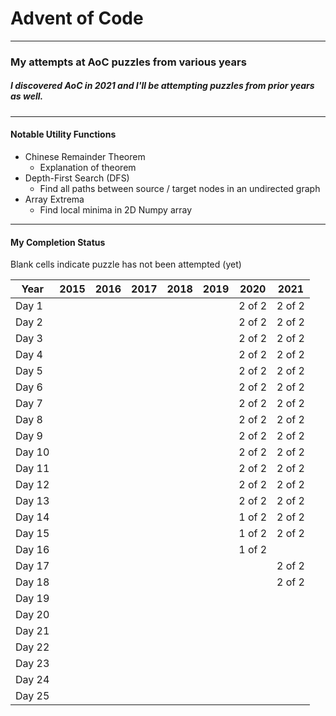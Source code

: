 # Advent of Code
---

### My attempts at AoC puzzles from various years
##### I discovered AoC in 2021 and I'll be attempting puzzles from prior years as well.

---

#### Notable Utility Functions
- Chinese Remainder Theorem
    - Explanation of theorem
- Depth-First Search (DFS)
    - Find all paths between source / target nodes in an undirected graph
- Array Extrema
    - Find local minima in 2D Numpy array
    
---

#### My Completion Status
Blank cells indicate puzzle has not been attempted (yet)

| Year | 2015 | 2016 | 2017 | 2018 | 2019 | 2020 | 2021 |
| ---- | ---- | ---- | ---- | ---- | ---- | ---- | ---- |
| Day 1 |   |  |  |  |  | 2 of 2 | 2 of 2 |
| Day 2 |  |  |  |  |  | 2 of 2 | 2 of 2 |
| Day 3 |  |  |  |  |  | 2 of 2 | 2 of 2 |
| Day 4 |  |  |  |  |  | 2 of 2 | 2 of 2 |
| Day 5 |  |  |  |  |  | 2 of 2 | 2 of 2 |
| Day 6 |  |  |  |  |  | 2 of 2 | 2 of 2 |
| Day 7 |  |  |  |  |  | 2 of 2 | 2 of 2 |
| Day 8 |  |  |  |  |  | 2 of 2 | 2 of 2 |
| Day 9 |  |  |  |  |  | 2 of 2 | 2 of 2 |
| Day 10 |  |  |  |  |  | 2 of 2 | 2 of 2 |
| Day 11 |  |  |  |  |  | 2 of 2 | 2 of 2 |
| Day 12 |  |  |  |  |  | 2 of 2 | 2 of 2 |
| Day 13 |  |  |  |  |  | 2 of 2 | 2 of 2 |
| Day 14 |  |  |  |  |  | 1 of 2 | 2 of 2 |
| Day 15 |  |  |  |  |  | 1 of 2 | 2 of 2 |
| Day 16 |  |  |  |  |  | 1 of 2 |  |
| Day 17 |  |  |  |  |  |  | 2 of 2 |
| Day 18 |  |  |  |  |  |  | 2 of 2 |
| Day 19 |  |  |  |  |  |  |  |
| Day 20 |  |  |  |  |  |  |  |
| Day 21 |  |  |  |  |  |  |  |
| Day 22 |  |  |  |  |  |  |  |
| Day 23 |  |  |  |  |  |  |  |
| Day 24 |  |  |  |  |  |  |  |
| Day 25 |  |  |  |  |  |  |  |

